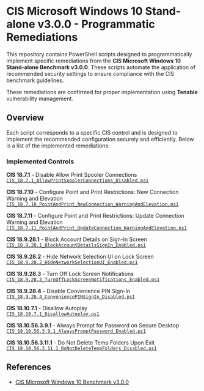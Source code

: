 # CIS Microsoft Windows 10 Stand-alone v3.0.0 - Programmatic Remediations

This repository contains PowerShell scripts designed to programmatically implement specific remediations from the **CIS Microsoft Windows 10 Stand-alone Benchmark v3.0.0**. These scripts automate the application of recommended security settings to ensure compliance with the CIS benchmark guidelines.

These remediations are confirmed for proper implementation using **Tenable** vulnerability management.

## Overview

Each script corresponds to a specific CIS control and is designed to implement the recommended configuration securely and efficiently. Below is a list of the implemented remediations:

### Implemented Controls

**CIS 18.7.1** - Disable Allow Print Spooler Connections  
   [`CIS_18.7.1_AllowPrintSpoolerConnections_Disabled.ps1`](https://github.com/PaulMiguelSec/CIS-Programmatic-Implementation/blob/main/CIS_18.7.1_AllowPrintSpoolerConnections_Disabled.ps1)

**CIS 18.7.10** - Configure Point and Print Restrictions: New Connection Warning and Elevation  
   [`CIS_18.7.10_PointAndPrint_NewConnection_WarningAndElevation.ps1`](https://github.com/PaulMiguelSec/CIS-Programmatic-Implementation/blob/main/CIS_18.7.10_PointAndPrint_NewConnection_WarningAndElevation.ps1)

**CIS 18.7.11** - Configure Point and Print Restrictions: Update Connection Warning and Elevation  
   [`CIS_18.7.11_PointAndPrint_UpdateConnection_WarningAndElevation.ps1`](https://github.com/PaulMiguelSec/CIS-Programmatic-Implementation/blob/main/CIS_18.7.11_PointAndPrint_UpdateConnection_WarningAndElevation.ps1)

**CIS 18.9.28.1** - Block Account Details on Sign-In Screen  
   [`CIS_18.9.28.1_BlockAccountDetailsSignIn_Enabled.ps1`](https://github.com/PaulMiguelSec/CIS-Programmatic-Implementation/blob/main/CIS_18.9.28.1_BlockAccountDetailsSignIn_Enabled.ps1)

**CIS 18.9.28.2** - Hide Network Selection UI on Lock Screen  
   [`CIS_18.9.28.2_HideNetworkSelectionUI_Enabled.ps1`](https://github.com/PaulMiguelSec/CIS-Programmatic-Implementation/blob/main/CIS_18.9.28.2_HideNetworkSelectionUI_Enabled.ps1)

**CIS 18.9.28.3** - Turn Off Lock Screen Notifications  
   [`CIS_18.9.28.3_TurnOffLockScreenNotifications_Enabled.ps1`](https://github.com/PaulMiguelSec/CIS-Programmatic-Implementation/blob/main/CIS_18.9.28.3_TurnOffLockScreenNotifications_Enabled.ps1)

**CIS 18.9.28.4** - Disable Convenience PIN Sign-In  
   [`CIS_18.9.28.4_ConveniencePINSignIn_Disabled.ps1`](https://github.com/PaulMiguelSec/CIS-Programmatic-Implementation/blob/main/CIS_18.9.28.4_ConveniencePINSignIn_Disabled.ps1)

**CIS 18.10.7.1** - Disallow Autoplay  
   [`CIS_18.10.7.1_DisallowAutoplay.ps1`](https://github.com/PaulMiguelSec/CIS-Programmatic-Implementation/blob/main/CIS_18.10.7.1_DisallowAutoplay.ps1)

**CIS 18.10.56.3.9.1** - Always Prompt for Password on Secure Desktop  
   [`CIS_18.10.56.3.9.1_AlwaysPromptPassword_Enabled.ps1`](https://github.com/PaulMiguelSec/CIS-Programmatic-Implementation/blob/main/CIS_18.10.56.3.9.1_AlwaysPromptPassword_Enabled.ps1)

**CIS 18.10.56.3.11.1** - Do Not Delete Temp Folders Upon Exit  
    [`CIS_18.10.56.3.11.1_DoNotDeleteTempFolders_Disabled.ps1`](https://github.com/PaulMiguelSec/CIS-Programmatic-Implementation/blob/main/CIS_18.10.56.3.11.1_DoNotDeleteTempFolders_Disabled.ps1)

## References

- [CIS Microsoft Windows 10 Benchmark v3.0.0](https://www.cisecurity.org/benchmark/microsoft_windows_10)

